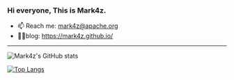 ### Hi everyone, This is Mark4z.

- 📫 Reach me: mark4z@apache.org
- 🧙‍♂️blog: https://mark4z.github.io/
---

![Mark4z's GitHub stats](https://github-readme-stats-mark4z.vercel.app/api?username=mark4z&hide_border=true&show_icons=true&include_all_commits=true&count_private=true&theme=buefy)

[![Top Langs](https://github-readme-stats-mark4z.vercel.app/api/top-langs/?username=mark4z&layout=compact)](https://github.com/anuraghazra/github-readme-stats)
 

